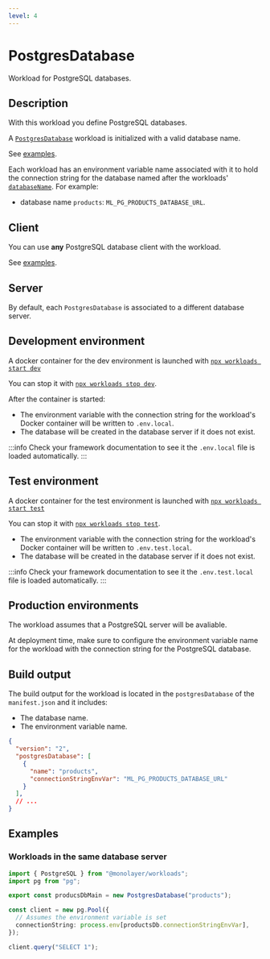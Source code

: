 ```yaml
---
level: 4
---
```


# PostgresDatabase

Workload for PostgreSQL databases.

## Description

With this workload you define PostgreSQL databases.

A [`PostgresDatabase`](./../reference/api/main/classes/PostgresDatabase.md) workload is initialized with a valid database name.

See [examples](#examples).

Each workload has an environment variable name associated with it to hold the connection
string for the database named after the workloads' [`databaseName`](./../reference/api/main/classes/PostgresDatabase.md#properties). For example:

- database name `products`: `ML_PG_PRODUCTS_DATABASE_URL`.

## Client

You can use **any** PostgreSQL database client with the workload.

See [examples](#examples).

## Server

By default, each `PostgresDatabase` is associated to a different database server.

## Development environment

A docker container for the dev environment is launched with [`npx workloads start dev`](./../reference/cli/start-dev.md)

You can stop it with [`npx workloads stop dev`](./../reference/cli/stop-dev.md).

After the container is started:

- The environment variable with the connection string for the workload's Docker container
will be written to `.env.local`.
- The database will be created in the database server if it does not exist.

:::info
Check your framework documentation to see it the `.env.local` file is loaded automatically.
:::

## Test environment

A docker container for the test environment is launched with [`npx workloads start test`](./../reference/cli/start-test.md)

You can stop it with [`npx workloads stop test`](./../reference/cli/stop-test.md).

- The environment variable with the connection string for the workload's Docker container
will be written to `.env.test.local`.
- The database will be created in the database server if it does not exist.

:::info
Check your framework documentation to see it the `.env.test.local` file is loaded automatically.
:::

## Production environments

The workload assumes that a PostgreSQL server will be avaliable.

At deployment time, make sure to configure the environment variable name for the workload
with the connection string for the PostgreSQL database.

## Build output

The build output for the workload is located in the `postgresDatabase` of the `manifest.json`
and it includes:

- The database name.
- The environment variable name.

```json
{
  "version": "2",
  "postgresDatabase": [
    {
      "name": "products",
      "connectionStringEnvVar": "ML_PG_PRODUCTS_DATABASE_URL"
    }
  ],
  // ...
}
```

## Examples

### Workloads in the same database server

```ts
import { PostgreSQL } from "@monolayer/workloads";
import pg from "pg";

export const producsDbMain = new PostgresDatabase("products");

const client = new pg.Pool({
  // Assumes the environment variable is set
  connectionString: process.env[productsDb.connectionStringEnvVar],
});

client.query("SELECT 1");
```
